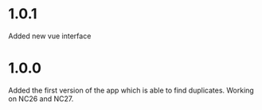 # 1.0.1
Added new vue interface
# 1.0.0
Added the first version of the app which is able to find duplicates. Working on NC26 and NC27.